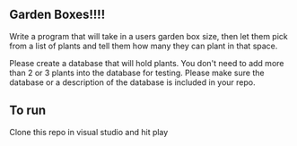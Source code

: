 ## Garden Boxes!!!!

Write a program that will take in a users garden box size, then let them pick from a list of plants and tell them how many they can plant in that space.

Please create a database that will hold plants. You don't need to add more than 2 or 3 plants into the database for testing. Please make sure the database or a description of the database is included in your repo.


## To run

Clone this repo in visual studio and hit play

